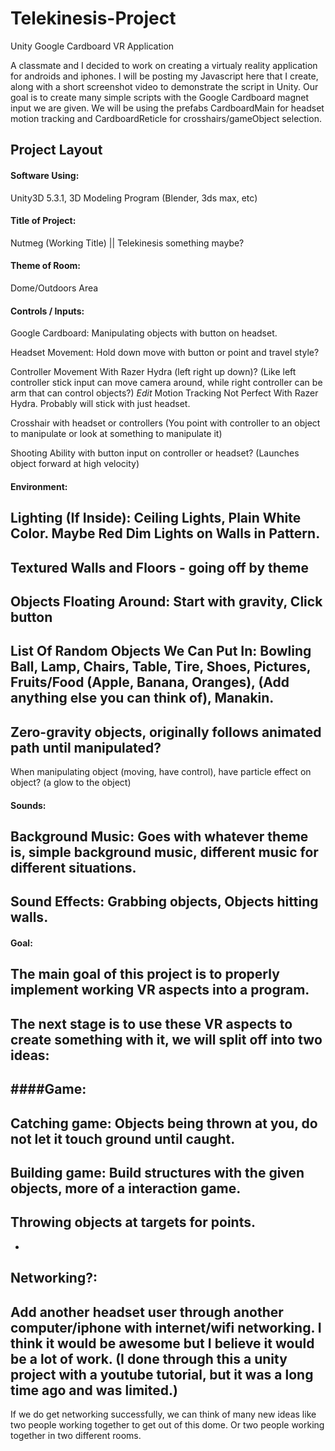 # Telekinesis-Project
Unity Google Cardboard VR Application

A classmate and I decided to work on creating a virtualy reality application for androids and iphones. I will be posting my Javascript here that I create, along with a short screenshot video to demonstrate the script in Unity. Our goal is to create many simple scripts with the Google Cardboard magnet input we are given. We will be using the prefabs CardboardMain for headset motion tracking and CardboardReticle for crosshairs/gameObject selection.

## Project Layout


#### Software Using: 
Unity3D 5.3.1, 3D Modeling Program (Blender, 3ds max, etc)

#### Title of Project: 
Nutmeg (Working Title) ||
Telekinesis something maybe?

#### Theme of Room:
Dome/Outdoors Area 

#### Controls / Inputs:
	
Google Cardboard: Manipulating objects with button on headset.

Headset Movement: Hold down move with button or point and travel style?

Controller Movement With Razer Hydra (left right up down)? (Like left controller stick input can move camera around, while right controller can be arm that can control objects?)	*Edit* Motion Tracking Not Perfect With Razer Hydra. Probably will stick with just headset.

Crosshair with headset or controllers (You point with controller to an object to manipulate or look at something to manipulate it)

Shooting Ability with button input on controller or headset? (Launches object forward at high velocity)

#### Environment:

Lighting (If Inside): Ceiling Lights, Plain White Color. Maybe Red Dim Lights on Walls in Pattern.
-
Textured Walls and Floors - going off by theme
-
Objects Floating Around: Start with gravity, Click button 
-
List Of Random Objects We Can Put In: 
	Bowling Ball,
	Lamp,
	Chairs,
	Table,
	Tire,
	Shoes,
	Pictures,
	Fruits/Food (Apple, Banana, Oranges),
	(Add anything else you can think of),
	Manakin.
-
Zero-gravity objects, originally follows animated path until manipulated?
-
When manipulating object (moving, have control), have particle effect on object? (a glow to the object)
    
    
#### Sounds:

Background Music: Goes with whatever theme is, simple background music, different music for different situations.
-
Sound Effects: Grabbing objects, Objects hitting walls.
-

#### Goal:
The main goal of this project is to properly implement working VR aspects into a program.
-
The next stage is to use these VR aspects to create something with it, we will split off into two ideas: 
-
####Game:
-
Catching game: Objects being thrown at you, do not let it touch ground until caught.
-
Building game: Build structures with the given objects, more of a interaction game.
-
Throwing objects at targets for points.
-
-
Networking?:
-
Add another headset user through another computer/iphone with internet/wifi networking. I think it would be awesome but I believe it would be a lot of work. (I done through this a unity project with a youtube tutorial, but it was a long time ago and was limited.)
-
If we do get networking successfully, we can think of many new ideas like two people working together to get out of this dome. Or two people working together in two different rooms. 
